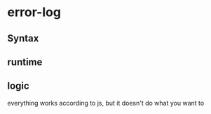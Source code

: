 # error-log

## Syntax

## runtime

## logic
everything works according to js, but it doesn't do what you want to
